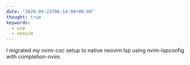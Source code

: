 ```yaml
---
date: "2020-09-23T06:14:00+00:00"
thought: true
keywords:
  - vim
  - neovim
---
```


I migrated my nvim-coc setup to native neovim lsp using nvim-lspconfig with completion-nvim.
